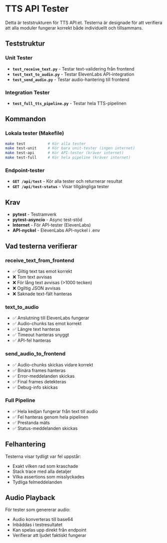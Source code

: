 # TTS API Tester

Detta är teststrukturen för TTS API:et. Testerna är designade för att verifiera att alla moduler fungerar korrekt både individuellt och tillsammans.

## Teststruktur

### **Unit Tester**
- **`test_receive_text.py`** - Testar text-validering från frontend
- **`test_text_to_audio.py`** - Testar ElevenLabs API-integration  
- **`test_send_audio.py`** - Testar audio-hantering till frontend

### **Integration Tester**
- **`test_full_tts_pipeline.py`** - Testar hela TTS-pipelinen

## Kommandon

### **Lokala tester (Makefile)**
```bash
make test          # Kör alla tester
make test-unit     # Kör bara unit-tester (ingen internet)
make test-api      # Kör API-tester (kräver internet)
make test-full     # Kör hela pipeline (kräver internet)
```

### **Endpoint-tester**
- **`GET /api/test`** - Kör alla tester och returnerar resultat
- **`GET /api/test-status`** - Visar tillgängliga tester

## Krav

- **pytest** - Testramverk
- **pytest-asyncio** - Async test-stöd
- **Internet** - För API-tester (ElevenLabs)
- **API-nyckel** - ElevenLabs API-nyckel i .env

## Vad testerna verifierar

### **receive_text_from_frontend**
- ✅ Giltig text tas emot korrekt
- ❌ Tom text avvisas
- ❌ För lång text avvisas (>1000 tecken)
- ❌ Ogiltig JSON avvisas
- ❌ Saknade text-fält hanteras

### **text_to_audio**
- ✅ Anslutning till ElevenLabs fungerar
- ✅ Audio-chunks tas emot korrekt
- ✅ Längre text hanteras
- ✅ Timeout hanteras snyggt
- ✅ API-fel hanteras

### **send_audio_to_frontend**
- ✅ Audio-chunks skickas vidare korrekt
- ✅ Binära frames hanteras
- ✅ Error-meddelanden skickas
- ✅ Final frames detekteras
- ✅ Debug-info skickas

### **Full Pipeline**
- ✅ Hela kedjan fungerar från text till audio
- ✅ Fel hanteras genom hela pipelinen
- ✅ Prestanda mäts
- ✅ Status-meddelanden skickas

## Felhantering

Testerna visar tydligt var fel uppstår:
- Exakt vilken rad som kraschade
- Stack trace med alla detaljer
- Vilka assertions som misslyckades
- Tydliga felmeddelanden

## Audio Playback

För tester som genererar audio:
- Audio konverteras till base64
- Inbäddas i testresultatet
- Kan spelas upp direkt från endpoint
- Verifierar att ljudet faktiskt fungerar
